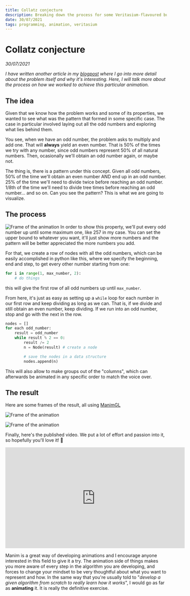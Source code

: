 ```yaml
---
title: Collatz conjecture
description: Breaking down the process for some Veritasium-flavoured bubbly math
date: 30/07/2021
tags: programming, animation, veritasium
---
```


# Collatz conjecture 
*30/07/2021*

*I have written another article in my [blogpost](https://thinking-thoughts.vercel.app/blog/veritasium-math-freelancer) where I go into more detail about the problem itself and why it's interesting. Here, I will talk more about the process on how we worked to achieve this particular animation.*


## The idea

Given that we know how the problem works and some of its properties, we wanted to see what was the pattern that formed in some specific case. The case in particular involved laying out all the odd numbers and exploring what lies behind them.

You see, when we have an odd number, the problem asks to multiply and add one. That will **always** yield an even number. That is 50% of the times we try with any number, since odd numbers represent 50% of all natural numbers. Then, ocasionally we'll obtain an odd number again, or maybe not.

The thing is, there is a pattern under this concept. Given all odd numbers, 50% of the time we'll obtain an even number AND end up in an odd number. 25% of the time we'll need to divide twice before reaching an odd number. 1/8th of the time we'll need to divide tree times before reaching an odd number... and so on. Can you see the pattern? This is what we are going to visualize.

## The process
![Frame of the animation](/portfolio-images/collatz-conjecture/long-curtain.png)
In order to show this property, we'll put every odd number up until some maximum one, like 257 in my case. You can set the upper bound to whatever you want, it'll just show more numbers and the pattern will be better appreciated the more numbers you add.

For that, we create a row of nodes with all the odd numbers, which can be easily accomplished in python like this, where we specify the beginning, end and step, to get every other number starting from one:

```python
for i in range(1, max_number, 2):
	# do things
```

this will give the first row of all odd numbers up until `max_number`.

From here, it's just as easy as setting up a `while` loop for each number in our first row and keep dividing as long as we can. That is, if we divide and still obtain an even number, keep dividing. If we run into an odd number, stop and go with the next in the row. 

```python
nodes = []
for each odd_number:
	result = odd_number
	while result % 2 == 0:
		result /= 2
		n = Node(result) # create a node

		# save the nodes in a data structure
		nodes.append(n)	
```


This will also allow to make groups out of the "columns", which can afterwards be animated in any specific order to match the voice over.


## The result
Here are some frames of the result, all using [ManimGL](https://github.com/3b1b/manim)

![Frame of the animation](/portfolio-images/collatz-conjecture/curtain.png)


![Frame of the animation](/portfolio-images/collatz-conjecture/main-gif.gif)



Finally, here's the published video. We put a lot of effort and passion into it, so hopefully you'll love it! 💖

<iframe width="560" height="315" src="https://www.youtube.com/embed/094y1Z2wpJg" title="YouTube video player" frameborder="0" allow="accelerometer; autoplay; clipboard-write; encrypted-media; gyroscope; picture-in-picture" allowfullscreen></iframe>


Manim is a great way of developing animations and I encourage anyone interested in this field to give it a try. The animation side of things makes you more aware of every step in the algorithm you are developing, and forces to change your mindset to be very thoughtful about what you want to represent and how. In the same way that you're usually told to "*develop a given algorithm from scratch to really learn how it works*", I would go as far as **animating** it. It is really the definitive exercise.